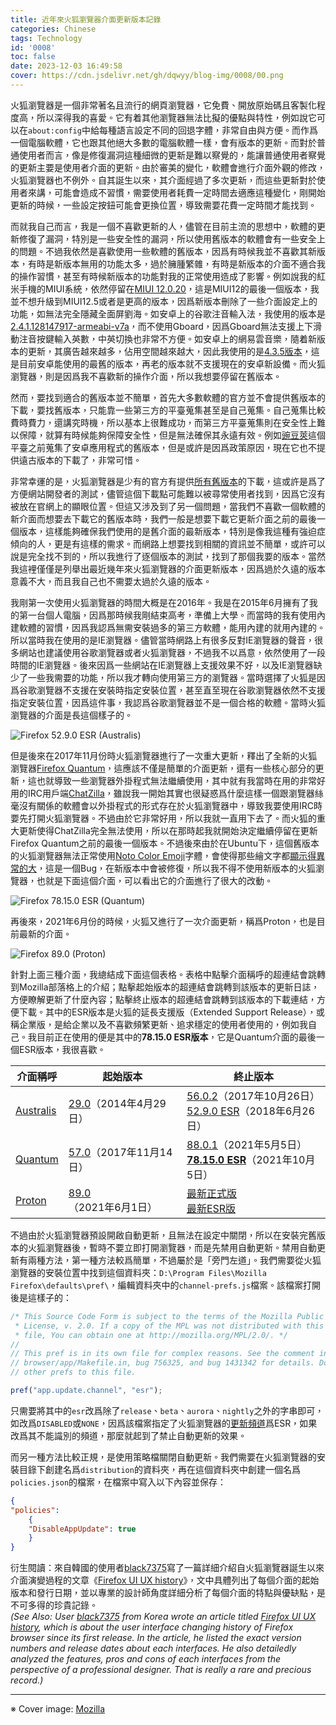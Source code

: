 ```yaml
---
title: 近年來火狐瀏覽器介面更新版本記錄
categories: Chinese
tags: Technology
id: '0008'
toc: false
date: 2023-12-03 16:49:58
cover: https://cdn.jsdelivr.net/gh/dqwyy/blog-img/0008/00.png
---
```

<div lang="zh-TW">

火狐瀏覽器是一個非常著名且流行的網頁瀏覽器，它免費、開放原始碼且客製化程度高，所以深得我的喜愛。它有着其他瀏覽器無法比擬的優點與特性，例如說它可以在`about:config`中給每種語言設定不同的回退字體，非常自由與方便。而作爲一個電腦軟體，它也跟其他絕大多數的電腦軟體一樣，會有版本的更新。而對於普通使用者而言，像是修復漏洞這種細微的更新是難以察覺的，能讓普通使用者察覺的更新主要是使用者介面的更新。由於審美的變化，軟體會進行介面外觀的修改，火狐瀏覽器也不例外。自其誕生以來，其介面經過了多次更新，而這些更新對於使用者來講，可能會造成不習慣，需要使用者耗費一定時間去適應這種變化，剛開始更新的時候，一些設定按鈕可能會更換位置，導致需要花費一定時間才能找到。
<!-- MORE -->
而就我自己而言，我是一個不喜歡更新的人，儘管在目前主流的思想中，軟體的更新修復了漏洞，特別是一些安全性的漏洞，所以使用舊版本的軟體會有一些安全上的問題。不過我依然是喜歡使用一些軟體的舊版本，因爲有時候我並不喜歡其新版本，有時是新版本無用的功能太多，過於臃腫繁雜，有時是新版本的介面不適合我的操作習慣，甚至有時候新版本的功能對我的正常使用造成了影響。例如說我的紅米手機的MIUI系統，依然停留在[MIUI 12.0.20](https://xiaomirom.com/download/redmi-note-9-4g-9t-9-power-lime-stable-V12.0.20.0.QJQCNXM/)，這是MIUI12的最後一個版本，我並不想升級到MIUI12.5或者是更高的版本，因爲新版本刪除了一些介面設定上的功能，如無法完全隱藏全面屏劉海。如安卓上的谷歌注音輸入法，我使用的版本是[2.4.1.128147917-armeabi-v7a](https://apkpure.com/google-zhuyin-input/com.google.android.apps.inputmethod.zhuyin/download/2.4.1.128147917-armeabi-v7a)，而不使用Gboard，因爲Gboard無法支援上下滑動注音按鍵輸入英數，中英切換也非常不方便。如安卓上的網易雲音樂，隨着新版本的更新，其廣告越來越多，佔用空間越來越大，因此我使用的是[4.3.5版本](https://www.wandoujia.com/apps/293217/history_v114)，這是目前安卓能使用的最舊的版本，再老的版本就不支援現在的安卓新設備。而火狐瀏覽器，則是因爲我不喜歡新的操作介面，所以我想要停留在舊版本。

然而，要找到適合的舊版本並不簡單，首先大多數軟體的官方並不會提供舊版本的下載，要找舊版本，只能靠一些第三方的平臺蒐集甚至是自己蒐集。自己蒐集比較費時費力，還講究時機，所以基本上很難成功，而第三方平臺蒐集則在安全性上難以保障，就算有時候能夠保障安全性，但是無法確保其永遠有效。例如[豌豆莢](https://www.wandoujia.com/)這個平臺之前蒐集了安卓應用程式的舊版本，但是或許是因爲政策原因，現在它也不提供遠古版本的下載了，非常可惜。

非常幸運的是，火狐瀏覽器是少有的官方有提供[所有舊版本](https://ftp.mozilla.org/pub/firefox/releases/)的下載，這或許是爲了方便網站開發者的測試，儘管這個下載點可能難以被尋常使用者找到，因爲它沒有被放在官網上的顯眼位置。但這又涉及到了另一個問題，當我們不喜歡一個軟體的新介面而想要去下載它的舊版本時，我們一般是想要下載它更新介面之前的最後一個版本，這樣能夠確保我們使用的是舊介面的最新版本，特別是像我這種有強迫症傾向的人，更是有這樣的需求。而網路上想要找到相關的資訊並不簡單，或許可以說是完全找不到的，所以我進行了逐個版本的測試，找到了那個我要的版本。當然我這裡僅僅是列舉出最近幾年來火狐瀏覽器的介面更新版本，因爲過於久遠的版本意義不大，而且我自己也不需要太過於久遠的版本。

我剛第一次使用火狐瀏覽器的時間大概是在2016年。我是在2015年6月擁有了我的第一台個人電腦，因爲那時候我剛結束高考，準備上大學。而當時的我有使用內建軟體的習慣，因爲我認爲無需安裝過多的第三方軟體，能用內建的就用內建的。所以當時我在使用的是IE瀏覽器。儘管當時網路上有很多反對IE瀏覽器的聲音，很多網站也建議使用谷歌瀏覽器或者火狐瀏覽器，不過我不以爲意，依然使用了一段時間的IE瀏覽器。後來因爲一些網站在IE瀏覽器上支援效果不好，以及IE瀏覽器缺少了一些我需要的功能，所以我才轉向使用第三方的瀏覽器。當時選擇了火狐是因爲谷歌瀏覽器不支援在安裝時指定安裝位置，甚至直至現在谷歌瀏覽器依然不支援指定安裝位置，因爲這件事，我認爲谷歌瀏覽器並不是一個合格的軟體。當時火狐瀏覽器的介面是長這個樣子的。

![Firefox 52.9.0 ESR (Australis)](https://cdn.jsdelivr.net/gh/dqwyy/blog-img/0008/52.9.0esr.png)

但是後來在2017年11月份時火狐瀏覽器進行了一次重大更新，釋出了全新的火狐瀏覽器[Firefox Quantum](https://blog.mozilla.org/en/mozilla/introducing-firefox-quantum/)，這應該不僅是簡單的介面更新，還有一些核心部分的更新，這也就導致一些瀏覽器外掛程式無法繼續使用，其中就有我當時在用的非常好用的IRC用戶端[ChatZilla](http://chatzilla.hacksrus.com/)，雖說我一開始其實也很疑惑爲什麼這樣一個跟瀏覽器絲毫沒有關係的軟體會以外掛程式的形式存在於火狐瀏覽器中，導致我要使用IRC時要先打開火狐瀏覽器。不過由於它非常好用，所以我就一直用下去了。而火狐的重大更新使得ChatZilla完全無法使用，所以在那時起我就開始決定繼續停留在更新Firefox Quantum之前的最後一個版本。不過後來由於在Ubuntu下，這個舊版本的火狐瀏覽器無法正常使用[Noto  Color Emoji](https://github.com/googlefonts/noto-emoji)字體，會使得那些繪文字都[顯示得異常的大](https://forum.ubuntu.com.cn/viewtopic.php?p=3212159)，這是一個Bug，在新版本中會被修復，所以我不得不使用新版本的火狐瀏覽器，也就是下面這個介面，可以看出它的介面進行了很大的改動。

![Firefox 78.15.0 ESR (Quantum)](https://cdn.jsdelivr.net/gh/dqwyy/blog-img/0008/78.15.0esr.png)

再後來，2021年6月份的時候，火狐又進行了一次介面更新，稱爲Proton，也是目前最新的介面。

![Firefox 89.0 (Proton)](https://cdn.jsdelivr.net/gh/dqwyy/blog-img/0008/89.0.png)

針對上面三種介面，我總結成下面這個表格。表格中點擊介面稱呼的超連結會跳轉到Mozilla部落格上的介紹；點擊起始版本的超連結會跳轉到該版本的更新日誌，方便瞭解更新了什麼內容；點擊終止版本的超連結會跳轉到該版本的下載連結，方便下載。其中的ESR版本是火狐的延長支援版（Extended Support Release），或稱企業版，是給企業以及不喜歡頻繁更新、追求穩定的使用者使用的，例如我自己。我目前正在使用的便是其中的**78.15.0 ESR版本**，它是Quantum介面的最後一個ESR版本，我很喜歡。

| 介面稱呼 | 起始版本 | 終止版本 | 
| -------- | -------- | -------- |
| [Australis](https://support.mozilla.org/en-US/kb/learn-more-about-design-new-firefox-version-29) | [29.0](https://www.mozilla.org/en-US/firefox/29.0/releasenotes/)（2014年4月29日） | [<i class="fas fa-download"></i> 56.0.2](https://ftp.mozilla.org/pub/firefox/releases/56.0.2/win64/en-US/)（2017年10月26日） <br /> [<i class="fas fa-download"></i> 52.9.0 ESR](https://ftp.mozilla.org/pub/firefox/releases/52.9.0esr/win64/en-US/)（2018年6月26日）|
| [Quantum](https://blog.mozilla.org/en/mozilla/introducing-firefox-quantum/) | [57.0](https://www.mozilla.org/en-US/firefox/57.0/releasenotes/)（2017年11月14日） | [<i class="fas fa-download"></i> 88.0.1](https://ftp.mozilla.org/pub/firefox/releases/88.0.1/win64/en-US/)（2021年5月5日） <br /> [<i class="fas fa-download"></i> **78.15.0 ESR**](https://ftp.mozilla.org/pub/firefox/releases/78.15.0esr/win64/en-US/)（2021年10月5日） |
| [Proton](https://blog.mozilla.org/en/products/firefox/new-firefox-coming-june-1/) | [89.0](https://www.mozilla.org/en-US/firefox/89.0/releasenotes/)（2021年6月1日） | [<i class="fas fa-download"></i> 最新正式版](https://www.mozilla.org/en-US/firefox/windows/) <br /> [<i class="fas fa-download"></i> 最新ESR版](https://www.mozilla.org/en-US/firefox/enterprise/) |

不過由於火狐瀏覽器預設開啟自動更新，且無法在設定中關閉，所以在安裝完舊版本的火狐瀏覽器後，暫時不要立即打開瀏覽器，而是先禁用自動更新。禁用自動更新有兩種方法，第一種方法較爲簡單，不過屬於是「旁門左道」。我們需要從火狐瀏覽器的安裝位置中找到這個資料夾：`D:\Program Files\Mozilla Firefox\defaults\pref\`，編輯資料夾中的`channel-prefs.js`檔案。該檔案打開後是這樣子的：
```js D:\Program Files\Mozilla Firefox\defaults\pref\channel-prefs.js
/* This Source Code Form is subject to the terms of the Mozilla Public
 * License, v. 2.0. If a copy of the MPL was not distributed with this
 * file, You can obtain one at http://mozilla.org/MPL/2.0/. */
//
// This pref is in its own file for complex reasons. See the comment in
// browser/app/Makefile.in, bug 756325, and bug 1431342 for details. Do not add
// other prefs to this file.

pref("app.update.channel", "esr");
```

只需要將其中的`esr`改爲除了`release`、`beta`、`aurora`、`nightly`之外的字串即可，如改爲`DISABLED`或`NONE`，因爲該檔案指定了火狐瀏覽器的[更新頻道](http://kb.mozillazine.org/Software_Update#Update_channels_-_Advanced)爲ESR，如果改爲其不能識別的頻道，那麼就起到了禁止自動更新的效果。

而另一種方法比較正規，是使用策略檔關閉自動更新。我們需要在火狐瀏覽器的安裝目錄下創建名爲`distribution`的資料夾，再在這個資料夾中創建一個名爲`policies.json`的檔案，在檔案中寫入以下內容並保存：
```json D:\Program Files\Mozilla Firefox\distribution\policies.json
{
"policies":
	{
	"DisableAppUpdate": true
	}
}
```

衍生閱讀：來自韓國的使用者[black7375](https://github.com/black7375)寫了一篇詳細介紹自火狐瀏覽器誕生以來介面演變過程的文章《[Firefox UI UX history](https://github.com/black7375/Firefox-UI-Fix/wiki/%5BArticle%5D-0.-Firefox-UI-UX-history)》，文中具體列出了每個介面的起始版本和發行日期，並以專業的設計師角度詳細分析了每個介面的特點與優缺點，是不可多得的珍貴記錄。 <br /> *(See Also: User [black7375](https://github.com/black7375) from Korea wrote an article titled [Firefox UI UX history](https://github.com/black7375/Firefox-UI-Fix/wiki/%5BArticle%5D-0.-Firefox-UI-UX-history), which is about the user interface changing history of Firefox browser since its first release. In the article, he listed the exact version numbers and release dates about each interfaces. He also detailedly analyzed the features, pros and cons of each interfaces from the perspective of a professional designer. That is really a rare and precious record.)*

</div>

----
<span class="is-size-7">

※ Cover image: [Mozilla](https://blog.mozilla.org/en/products/quick-as-a-fox-firefox-keeps-getting-faster/)

</span>